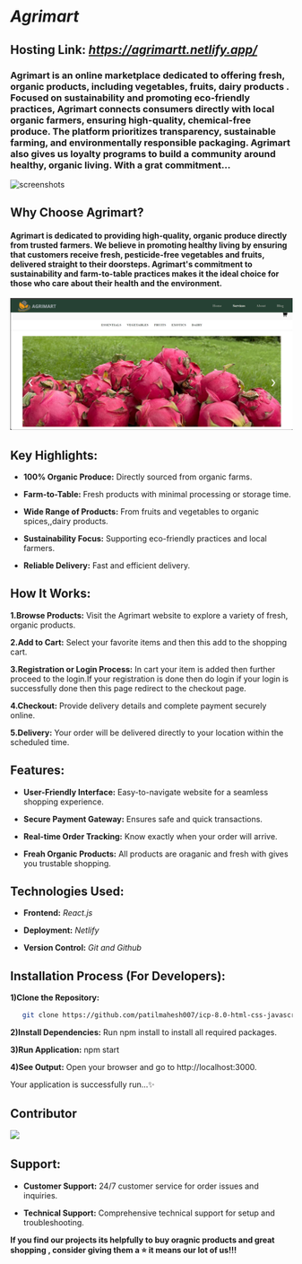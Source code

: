 # ***Agrimart***

## Hosting Link: *https://agrimartt.netlify.app/*

### Agrimart is an online marketplace dedicated to offering fresh, organic products, including vegetables, fruits, dairy products . Focused on sustainability and promoting eco-friendly practices, Agrimart connects consumers directly with local organic farmers, ensuring high-quality, chemical-free produce. The platform prioritizes transparency, sustainable farming, and environmentally responsible packaging. Agrimart also gives us loyalty programs to build a community around healthy, organic living. With a grat commitment...

![screenshots](./readme-img/home.png)

## Why Choose Agrimart?

#### Agrimart is dedicated to providing high-quality, organic produce directly from trusted farmers. We believe in promoting healthy living by ensuring that customers receive fresh, pesticide-free vegetables and fruits, delivered straight to their doorsteps. Agrimart's commitment to sustainability and farm-to-table practices makes it the ideal choice for those who care about their health and the environment.

![screenshots](./readme-img/products.png)

## Key Highlights:

- **100% Organic Produce:**  Directly sourced from organic farms.

- **Farm-to-Table:** Fresh products with minimal processing or storage time.

- **Wide Range of Products:**  From fruits and vegetables to organic spices,,dairy products.

- **Sustainability Focus:** Supporting eco-friendly practices and local farmers.

- **Reliable Delivery:** Fast and efficient delivery.

## How It Works:

**1.Browse Products:** Visit the Agrimart website to explore a variety of fresh, organic products.

**2.Add to Cart:** Select your favorite items and then this add to the shopping cart. 

**3.Registration or Login Process:** In cart your item is added then further proceed to the login.If your registration is done then do login if your login is successfully done then this page redirect to the checkout page.

**4.Checkout:** Provide delivery details and complete payment securely online.

**5.Delivery:** Your order will be delivered directly to your location within the scheduled time.

## Features:

- **User-Friendly Interface:** Easy-to-navigate website for a seamless shopping experience.

- **Secure Payment Gateway:** Ensures safe and quick transactions.

- **Real-time Order Tracking:** Know exactly when your order will arrive.

- **Freah Organic Products:** All products are oraganic and fresh with gives you trustable shopping.

## Technologies Used:

- **Frontend:** *React.js*

- **Deployment:** *Netlify*

- **Version Control:** *Git and Github*


## Installation Process (For Developers):

**1)Clone the Repository:** 

```bash
   git clone https://github.com/patilmahesh007/icp-8.0-html-css-javascript-React-group-project-4.git
   ```
    

**2)Install Dependencies:** Run npm install to install all required packages.

**3)Run Application:**  npm start

**4)See Output:** Open your browser and go to http://localhost:3000.

Your application is successfully run...✨️

## Contributor

<img src="https://contrib.rocks/image?repo=patilmahesh007/icp-8.0-html-css-javascript-React-group-project-4">

## Support:

- **Customer Support:** 24/7 customer service for order issues and inquiries.

- **Technical Support:** Comprehensive technical support for setup and troubleshooting.


**If you find our projects its helpfully to buy oragnic products and  great shopping  , consider giving them a ⭐ it means our lot of us!!!**
